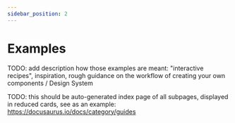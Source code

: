 ```yaml
---
sidebar_position: 2
---
```


# Examples

TODO: add description how those examples are meant: "interactive recipes", inspiration, rough guidance on the workflow of creating your own components / Design System

TODO: this should be auto-generated index page of all subpages, displayed in reduced cards, see as an example:  
https://docusaurus.io/docs/category/guides
